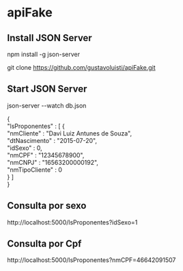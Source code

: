 # apiFake

<h2>Install JSON Server</h2>

npm install -g json-server

git clone https://github.com/gustavoluisti/apiFake.git

<h2>Start JSON Server</h2>

json-server --watch db.json

{ <br />
  "lsProponentes" : [ {<br />
    "nmCliente" : "Davi Luiz Antunes de Souza",<br />
    "dtNascimento" : "2015-07-20",<br />
    "idSexo" : 0,<br />
    "nmCPF" : "12345678900",<br />
    "nmCNPJ" : "16563200000192",<br />
    "nmTipoCliente" : 0<br />
  } ]<br />
}<br />

<h2>Consulta por sexo</h2>

http://localhost:5000/lsProponentes?idSexo=1

<h2>Consulta por Cpf</h2>

http://localhost:5000/lsProponentes?nmCPF=46642091507



